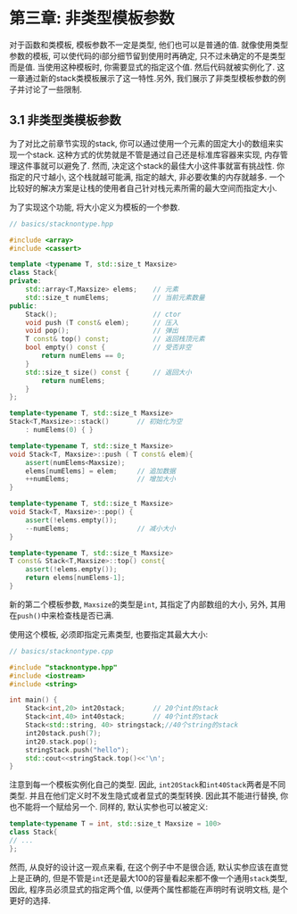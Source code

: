 # 第三章: 非类型模板参数

对于函数和类模板, 模板参数不一定是类型, 他们也可以是普通的值. 就像使用类型参数的模板, 可以使代码的i部分细节留到使用时再确定, 只不过未确定的不是类型而是值. 当使用这种模板时, 你需要显式的指定这个值. 然后代码就被实例化了. 这一章通过新的stack类模板展示了这一特性.另外, 我们展示了非类型模板参数的例子并讨论了一些限制. 



## 3.1 非类型类模板参数

为了对比之前章节实现的stack, 你可以通过使用一个元素的固定大小的数组来实现一个stack. 这种方式的优势就是不管是通过自己还是标准库容器来实现, 内存管理这件事就可以避免了. 然而, 决定这个stack的最佳大小这件事就富有挑战性. 你指定的尺寸越小, 这个栈就越可能满, 指定的越大, 非必要收集的内存就越多. 一个比较好的解决方案是让栈的使用者自己针对栈元素所需的最大空间而指定大小.

为了实现这个功能, 将大小定义为模板的一个参数.

```cpp
// basics/stacknontype.hpp

#include <array>
#include <cassert>

template <typename T, std::size_t Maxsize>
class Stack{
private:
    std::array<T,Maxsize> elems;	// 元素
    std::size_t numElems;			// 当前元素数量
public:
    Stack();						// ctor
    void push (T const& elem);		// 压入
    void pop();						// 弹出
    T const& top() const;			// 返回栈顶元素
    bool empty() const {			// 受否非空
        return numElems == 0;
    }
    std::size_t size() const {		// 返回大小
        return numElems;
    }
};

template<typename T, std::size_t Maxsize>
Stack<T,Maxsize>::stack()		// 初始化为空 
    : numElems(0) { }

template<typename T, std::size_t Maxsize>
void Stack<T, Maxsize>::push ( T const& elem){
    assert(numElems<Maxsize);
    elems[numElems] = elem;		// 追加数据
    ++numElems;					// 增加大小
}

template<typename T, std::size_t Maxsize>
void Stack<T, Maxsize>::pop() {
    assert(!elems.empty());
    --numElems;					// 减小大小
}

template<typename T, std::size_t Maxsize>
T const& Stack<T,Maxsize>::top() const{
    assert(!elems.empty());
    return elems[numElems-1];
}
```

新的第二个模板参数, `Maxsize`的类型是`int`, 其指定了内部数组的大小, 另外, 其用在`push()`中来检查栈是否已满. 

使用这个模板, 必须即指定元素类型, 也要指定其最大大小: 

```cpp
// basics/stacknontype.cpp

#include "stacknontype.hpp"
#include <iostream>
#include <string>

int main() {
    Stack<int,20> int20stack;		// 20个int的stack
    Stack<int,40> int40stack;		// 40个int的stack
    Stack<std::string, 40> stringstack;//40个string的stack
    int20stack.push(7);
    int20.stack.pop();
    stringStack.push("hello");
    std::cout<<stringStack.top()<<'\n';
}
```

注意到每一个模板实例化自己的类型. 因此, `int20Stack`和`int40Stack`两者是不同类型. 并且在他们定义时不发生隐式或者显式的类型转换. 因此其不能进行替换, 你也不能将一个赋给另一个. 同样的, 默认实参也可以被定义:

```cpp
template<typename T = int, std::size_t Maxsize = 100>
class Stack{
// ...  
};
```

然而, 从良好的设计这一观点来看, 在这个例子中不是很合适, 默认实参应该在直觉上是正确的, 但是不管是`int`还是最大100的容量看起来都不像一个通用`stack`类型, 因此, 程序员必须显式的指定两个值, 以便两个属性都能在声明时有说明文档, 是个更好的选择.